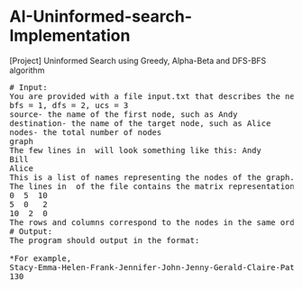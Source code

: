 # AI-Uninformed-search-Implementation
[Project] Uninformed Search using Greedy, Alpha-Beta and DFS-BFS algorithm
<pre>
# Input:
You are provided with a file input.txt that describes the network.
bfs = 1, dfs = 2, ucs = 3
source- the name of the first node, such as Andy
destination- the name of the target node, such as Alice
nodes- the total number of nodes
graph
The few lines in <nodes> will look something like this: Andy
Bill
Alice
This is a list of names representing the nodes of the graph.
The lines in <graph> of the file contains the matrix representation of the graph edges. It will look something like this:
0  5  10
5  0   2
10  2  0
The rows and columns correspond to the nodes in the same order. For example, the first row tells us that Andy is not connected to himself (0), connected to Bill with a value 5, and connected to Alice with a value 10. In this assignment, we will assume that all relationships are mutual, so the matrix is symmetric. A weight of 0 indicates that there is no edge between such two people, and any other value describes the distance of their relationship.
# Output:
The program should output in the format:
<Expansion> <Output> <PathCost>
*For example,
Stacy-Emma-Helen-Frank-Jennifer-John-Jenny-Gerald-Claire-Patrick Stacy-Emma-Frank-Gerald-Patrick
130
